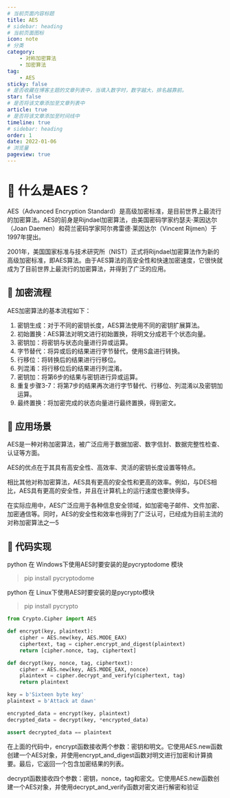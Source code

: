 ```yaml
---
# 当前页面内容标题
title: AES 
# sidebar: heading
# 当前页面图标
icon: note
# 分类
category:
    - 对称加密算法
    - 加密算法
tag:
    - AES
sticky: false
# 是否收藏在博客主题的文章列表中，当填入数字时，数字越大，排名越靠前。
star: false
# 是否将该文章添加至文章列表中
article: true
# 是否将该文章添加至时间线中
timeline: true
# sidebar: heading
order: 1
date: 2022-01-06
# 浏览量
pageview: true
---
```


# 📖 什么是AES？

AES（Advanced Encryption Standard）是高级加密标准，是目前世界上最流行的加密算法。AES的前身是Rijndael加密算法，由美国密码学家约瑟夫·莱因达尔（Joan Daemen）和荷兰密码学家阿尔弗雷德·莱因达尔（Vincent Rijmen）于1997年提出。

2001年，美国国家标准与技术研究所（NIST）正式将Rijndael加密算法作为新的高级加密标准，即AES算法。由于AES算法的高安全性和快速加密速度，它很快就成为了目前世界上最流行的加密算法，并得到了广泛的应用。

## 📑 加密流程

AES加密算法的基本流程如下：

1. 密钥生成：对于不同的密钥长度，AES算法使用不同的密钥扩展算法。
2. 初始置换：AES算法对明文进行初始置换，将明文分成若干个状态向量。
3. 密钥加：将密钥与状态向量进行异或运算。
4. 字节替代：将异或后的结果进行字节替代，使用S盒进行转换。
5. 行移位：将转换后的结果进行行移位。
6. 列混淆：将行移位后的结果进行列混淆。
7. 密钥加：将第6步的结果与密钥进行异或运算。
8. 重复步骤3-7：将第7步的结果再次进行字节替代、行移位、列混淆以及密钥加运算。
9. 最终置换：将加密完成的状态向量进行最终置换，得到密文。

## 📑 应用场景

AES是一种对称加密算法，被广泛应用于数据加密、数字信封、数据完整性检查、认证等方面。

AES的优点在于其具有高安全性、高效率、灵活的密钥长度设置等特点。

相比其他对称加密算法，AES具有更高的安全性和更高的效率。例如，与DES相比，AES具有更高的安全性，并且在计算机上的运行速度也要快得多。

在实际应用中，AES广泛应用于各种信息安全领域，如加密电子邮件、文件加密、加密通信等。同时，AES的安全性和效率也得到了广泛认可，已经成为目前主流的对称加密算法之一5

## 📑 代码实现

python 在 Windows下使用AES时要安装的是pycryptodome 模块

> pip install pycryptodome

python 在 Linux下使用AES时要安装的是pycrypto模块

> pip install pycrypto

```python
from Crypto.Cipher import AES

def encrypt(key, plaintext):
    cipher = AES.new(key, AES.MODE_EAX)
    ciphertext, tag = cipher.encrypt_and_digest(plaintext)
    return [cipher.nonce, tag, ciphertext]

def decrypt(key, nonce, tag, ciphertext):
    cipher = AES.new(key, AES.MODE_EAX, nonce)
    plaintext = cipher.decrypt_and_verify(ciphertext, tag)
    return plaintext

key = b'Sixteen byte key'
plaintext = b'Attack at dawn'

encrypted_data = encrypt(key, plaintext)
decrypted_data = decrypt(key, *encrypted_data)

assert decrypted_data == plaintext
```

在上面的代码中，encrypt函数接收两个参数：密钥和明文。它使用AES.new函数创建一个AES对象，并使用encrypt_and_digest函数对明文进行加密和计算摘要。最后，它返回一个包含加密结果的列表。

decrypt函数接收四个参数：密钥，nonce，tag和密文。它使用AES.new函数创建一个AES对象，并使用decrypt_and_verify函数对密文进行解密和验证